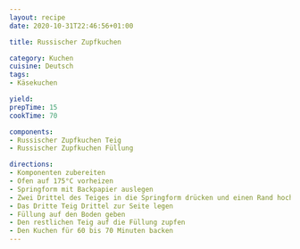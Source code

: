 ```yaml
---
layout: recipe
date: 2020-10-31T22:46:56+01:00

title: Russischer Zupfkuchen

category: Kuchen
cuisine: Deutsch
tags:
- Käsekuchen

yield:
prepTime: 15
cookTime: 70

components:
- Russischer Zupfkuchen Teig
- Russischer Zupfkuchen Füllung

directions:
- Komponenten zubereiten
- Ofen auf 175°C vorheizen
- Springform mit Backpapier auslegen
- Zwei Drittel des Teiges in die Springform drücken und einen Rand hochziehen.
- Das Dritte Teig Drittel zur Seite legen
- Füllung auf den Boden geben
- Den restlichen Teig auf die Füllung zupfen
- Den Kuchen für 60 bis 70 Minuten backen
---
```

